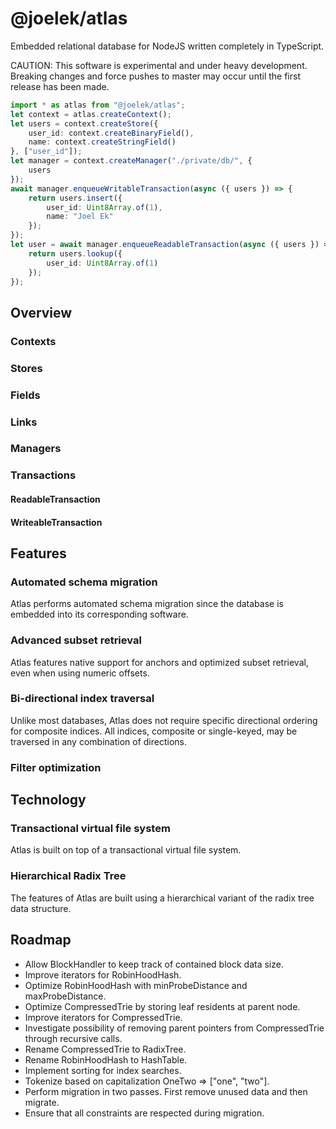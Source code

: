 # @joelek/atlas

Embedded relational database for NodeJS written completely in TypeScript.

CAUTION: This software is experimental and under heavy development. Breaking changes and force pushes to master may occur until the first release has been made.

```ts
import * as atlas from "@joelek/atlas";
let context = atlas.createContext();
let users = context.createStore({
	user_id: context.createBinaryField(),
	name: context.createStringField()
}, ["user_id"]);
let manager = context.createManager("./private/db/", {
	users
});
await manager.enqueueWritableTransaction(async ({ users }) => {
	return users.insert({
		user_id: Uint8Array.of(1),
		name: "Joel Ek"
	});
});
let user = await manager.enqueueReadableTransaction(async ({ users }) => {
	return users.lookup({
		user_id: Uint8Array.of(1)
	});
});
```

## Overview

### Contexts

### Stores

### Fields

### Links

### Managers

### Transactions

#### ReadableTransaction

#### WriteableTransaction









## Features

### Automated schema migration

Atlas performs automated schema migration since the database is embedded into its corresponding software.

###	Advanced subset retrieval

Atlas features native support for anchors and optimized subset retrieval, even when using numeric offsets.

### Bi-directional index traversal

Unlike most databases, Atlas does not require specific directional ordering for composite indices. All indices, composite or single-keyed, may be traversed in any combination of directions.

### Filter optimization

## Technology

### Transactional virtual file system

Atlas is built on top of a transactional virtual file system.

### Hierarchical Radix Tree

The features of Atlas are built using a hierarchical variant of the radix tree data structure.

## Roadmap

* Allow BlockHandler to keep track of contained block data size.
* Improve iterators for RobinHoodHash.
* Optimize RobinHoodHash with minProbeDistance and maxProbeDistance.
* Optimize CompressedTrie by storing leaf residents at parent node.
* Improve iterators for CompressedTrie.
* Investigate possibility of removing parent pointers from CompressedTrie through recursive calls.
* Rename CompressedTrie to RadixTree.
* Rename RobinHoodHash to HashTable.
* Implement sorting for index searches.
* Tokenize based on capitalization OneTwo => ["one", "two"].
* Perform migration in two passes. First remove unused data and then migrate.
* Ensure that all constraints are respected during migration.
